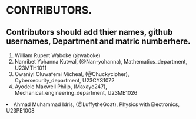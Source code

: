 # CONTRIBUTORS.
## Contributors should add thier names, github usernames, Department and matric numberhere.
<ol>
<li>William Rupert Waboke (@waboke)
<li>Nanribet Yohanna Kutwal, (@Nan-yohanna), Mathematics_department, U23MTH1011</li>
<li>Owaniyi Oluwafemi Micheal, (@Chuckycipher), Cybersecurity_department, U23CYS1072</li>
  <li>Ayodele Maxwell Philip, (Maxayo247), Mechanical_engineering_department, U23ME1026</li>
</ol>
<li>Ahmad Muhammad Idris, (@LuffytheGoat), Physics with Electronics, U23PE1008</li>
